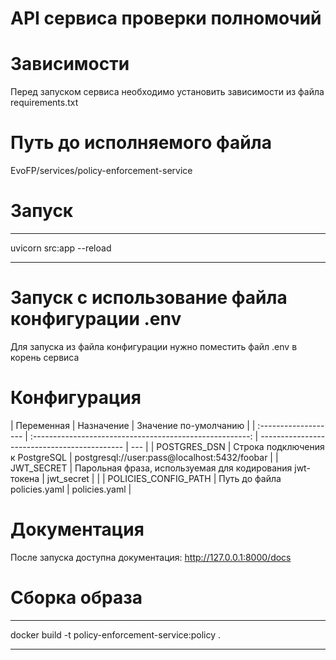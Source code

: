 # API сервиса проверки полномочий

# Зависимости

Перед запуском сервиса необходимо установить зависимости из файла requirements.txt

# Путь до исполняемого файла

EvoFP/services/policy-enforcement-service

# Запуск

---

uvicorn src:app --reload

---

# Запуск с использование файла конфигурации .env

Для запуска из файла конфигурации нужно поместить файл .env в корень сервиса

# Конфигурация

| Переменная           |                        Назначение                        | Значение по-умолчанию                        |
| :------------------- | :------------------------------------------------------: | -------------------------------------------- | --- |
| POSTGRES_DSN         |             Строка подключения к PostgreSQL              | postgresql://user:pass@localhost:5432/foobar |
| JWT_SECRET           | Парольная фраза, используемая для кодирования jwt-токена | jwt_secret                                   |     |
| POLICIES_CONFIG_PATH |               Путь до файла policies.yaml                | policies.yaml                                |

# Документация

После запуска доступна документация: http://127.0.0.1:8000/docs

# Сборка образа

---

docker build -t policy-enforcement-service:policy .

---

